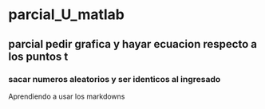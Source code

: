 # parcial_U_matlab
## parcial pedir grafica y hayar ecuacion respecto a los puntos t 
### sacar numeros aleatorios y ser identicos al ingresado
Aprendiendo a usar los markdowns
